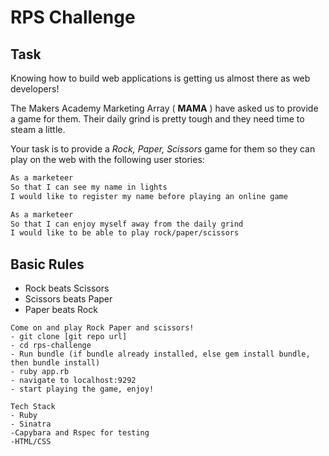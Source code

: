 # RPS Challenge

Task
----

Knowing how to build web applications is getting us almost there as web developers!

The Makers Academy Marketing Array ( **MAMA** ) have asked us to provide a game for them. Their daily grind is pretty tough and they need time to steam a little.

Your task is to provide a _Rock, Paper, Scissors_ game for them so they can play on the web with the following user stories:

```sh
As a marketeer
So that I can see my name in lights
I would like to register my name before playing an online game

As a marketeer
So that I can enjoy myself away from the daily grind
I would like to be able to play rock/paper/scissors
```

## Basic Rules

- Rock beats Scissors
- Scissors beats Paper
- Paper beats Rock

```
Come on and play Rock Paper and scissors!
- git clone [git repo url]
- cd rps-challenge
- Run bundle (if bundle already installed, else gem install bundle, then bundle install)
- ruby app.rb
- navigate to localhost:9292
- start playing the game, enjoy!
```
```
Tech Stack
- Ruby
- Sinatra
-Capybara and Rspec for testing
-HTML/CSS
```
